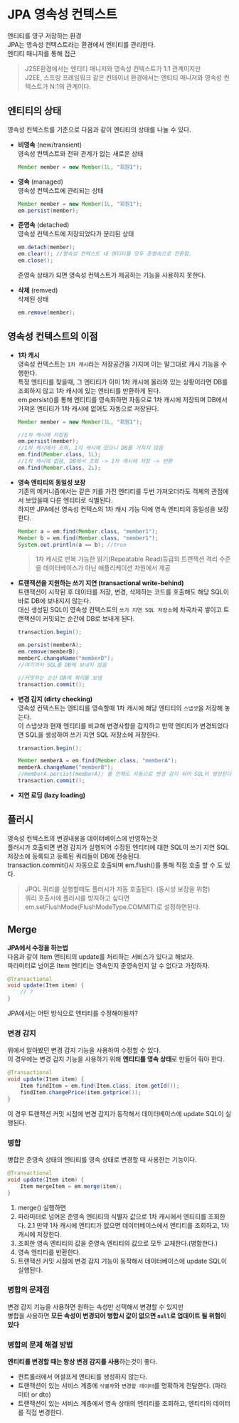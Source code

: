 # JPA 영속성 컨텍스트
엔티티를 영구 저장하는 환경  
JPA는 영속성 컨텍스트라는 환경에서 엔티티를 관리한다.  
엔티티 매니저를 통해 접근  
> J2SE환경에서는 엔티티 매니저와 영속성 컨텍스트가 1:1 관계이지만  
J2EE, 스프링 프레임워크 같은 컨테이너 환경에서는 엔티티 매니저와 영속성 컨텍스트가 N:1의 관계이다.

## 엔티티의 상태
영속성 컨텍스트를 기준으로 다음과 같이 엔티티의 상태를 나눌 수 있다.  

* **비영속** (new/transient)  
  영속성 컨텍스트와 전혀 관계가 없는 새로운 상태
  ```java
  Member member = new Member(1L, "회원1");
  ```
* **영속** (managed)  
  영속성 컨텍스트에 관리되는 상태  
  ```java
  Member member = new Member(1L, "회원1");
  em.persist(member);
  ```
* **준영속** (detached)  
  영속성 컨텍스트에 저장되었다가 분리된 상태
  ```java
  em.detach(member);
  em.clear(); //영속성 컨텍스트 내 엔티티를 모두 준영속으로 전환함.
  em.close();
  ```  
  준영속 상태가 되면 영속성 컨텍스트가 제공하는 기능을 사용하지 못한다.  

* **삭제** (remved)  
  삭제된 상태
  ```java
  em.remove(member);
  ```

## 영속성 컨텍스트의 이점  

* **1차 캐시**  
  영속성 컨텍스트는 `1차 캐시`라는 저장공간을 가지며 이는 말그대로 캐시 기능을 수행한다.  
  특정 엔티티를 찾을때, 그 엔티티가 이미 1차 캐시에 올라와 있는 상황이라면 DB를 조회하지 않고 1차 캐시에 있는 엔티티를 반환하게 된다.  
  em.persist()를 통해 엔티티를 영속화하면 자동으로 1차 캐시에 저장되며 DB에서 가져온 엔티티가 1차 캐시에 없어도 자동으로 저장된다.  
  ```java
  Member member = new Member(1L, "회원1");

  //1차 캐시에 저장됨
  em.persist(member);
  //1차 캐시에서 조회, 1차 캐시에 있으니 DB를 거치지 않음
  em.find(Member.class, 1L);
  //1차 캐시에 없음, DB에서 조회 -> 1차 캐시에 저장 -> 반환
  em.find(Member.class, 2L);
  ```  


* **영속 엔티티의 동일성 보장**  
  기존의 메커니즘에서는 같은 키를 가진 엔티티를 두번 가져오더라도 객체의 관점에서 보았을때 다른 엔티티로 식별된다.  
  하지만 JPA에선 영속성 컨텍스의 1차 캐시 기능 덕에 영속 엔티티의 동일성을 보장한다.  
  ```java
  Member a = em.find(Member.class, "member1");
  Member b = em.find(Member.class, "member1");
  System.out.println(a == b); //true
  ```
  > 1차 캐시로 반복 가능한 읽기(Repeatable Read)등급의 트랜잭션 격리 수준을 데이터베이스가 아닌 애플리케이션 차원에서 제공  


* **트랜잭션을 지원하는 쓰기 지연 (transactional write-behind)**  
  트랜잭션이 시작된 후 데이터를 저장, 변경, 삭제하는 코드를 호출해도 해당 SQL이 바로 DB에 보내지지 않는다.   
  대신 생성된 SQL이 영속성 컨텍스트의 `쓰기 지연 SQL 저장소`에 차곡차곡 쌓이고 트랜잭션이 커밋되는 순간에 DB로 보내게 된다.  
  ```java
  transaction.begin();

  em.persist(memberA);
  em.remove(memberB);
  memberC.changeName("memberD");
  //여기까지 SQL를 DB에 보내지 않음

  //커밋하는 순산 DB에 쿼리를 보냄
  transaction.commit();
  ```  

* **변경 감지 (dirty checking)**  
  영속성 컨텍스트는 엔티티를 영속할때 1차 캐시에 해당 엔티티의 `스냅샷`을 저장해 놓는다.  
  이 스냅샷과 현재 엔티티를 비교해 변경사항을 감지하고 만약 엔티티가 변경되었다면 SQL을 생성하여 쓰기 지연 SQL 저장소에 저장한다.
  ```java
  transaction.begin();

  Member memberA = em.find(Member.class, "memberA");
  memberA.changeName("memberB");
  //memberA.persist(memberA); 를 안해도 자동으로 변경 감지 되어 SQL이 생성된다!
  transaction.commit();
  ```  

* **지연 로딩 (lazy loading)**
  

## 플러시  
영속성 컨텍스트의 변경내용을 데이터베이스에 반영하는것  
플러시가 호출되면 변경 감지가 실행되어 수정된 엔티티에 대한 SQL이 쓰기 지연 SQL 저장소에 등록되고 등록된 쿼리들이 DB에 전송된다.  
transaction.commit()시 자동으로 호출되며 em.flush()를 통해 직접 호출 할 수 도 있다.  

> JPQL 쿼리를 실행할때도 플러시가 자동 호출된다. (동시성 보장을 위함)  
쿼리 호출시에 플러시를 방지하고 싶다면 em.setFlushMode(FlushModeType.COMMIT)로 설정하면된다.  
  
  
## Merge
**JPA에서 수정을 하는법**  
다음과 같이 Item 엔티티의 update를 처리하는 서비스가 있다고 해보자.  
파라미터로 넘어온 Item 엔티티는 영속인지 준영속인지 알 수 없다고 가정하자.
```java
@Transactional
void update(Item item) {
    // ?
}
```
JPA에서는 어떤 방식으로 엔티티를 수정해야될까?

### 변경 감지
위에서 알아봤던 변경 감지 기능을 사용하여 수정할 수 있다.  
이 경우에는 변경 감지 기능을 사용하기 위해 **엔티티를 영속 상태**로 만들어 줘야 한다.  
```java
@Transactional
void update(Item item) {
    Item findItem = em.find(Item.class, item.getId());
    findItem.changePrice(item.getprice());
}
```
이 경우 트랜잭션 커밋 시점에 변경 감지가 동작해서 데이터베이스에 update SQL이 실행된다.  

### 병합
병합은 준영속 상태의 엔티티를 영속 상태로 변경할 때 사용한는 기능이다.
```java
@Transactional
void update(Item item) {
    Item mergeItem = em.merge(item);
}
```
1. merge() 실행하면
2. 파라미터로 넘어온 준영속 엔티티의 식별자 값으로 1차 캐시에서 엔티티를 조회한다.
  2.1 만약 1차 캐시에 엔티티가 없으면 데이터베이스에서 엔티티를 조회하고, 1차 캐시에 저장한다.
3. 조회한 영속 엔티티의 값을 준영속 엔티티의 값으로 모두 교체한다.(병합한다.)
4. 영속 엔티티를 반환한다.
5. 트랜잭션 커밋 시점에 변경 감지 기능이 동작해서 데이터베이스에 update SQL이 실행된다.  

### 병합의 문제점
변경 감지 기능을 사용하면 원하는 속성만 선택해서 변경할 수 있지만  
병합을 사용하면 **모든 속성이 변경되어 병합시 값이 없으면 `null`로 업데이트 될 위험이 있다**  

### 병합의 문제 해결 방법
**엔티티를 변경할 때는 항상 변경 감지를 사용**하는것이 좋다.
* 컨트롤러에서 어설프게 엔티티를 생성하지 않는다.
* 트랜잭션이 있는 서비스 계층에 `식별자`와 `변경할 데이터`를 명확하게 전달한다. (파라미터 or dto)
* 트랜잭션이 있는 서비스 계층에서 영속 상태의 엔티티를 조회하고, 엔티티의 데이터를 직접 변경한다.  





